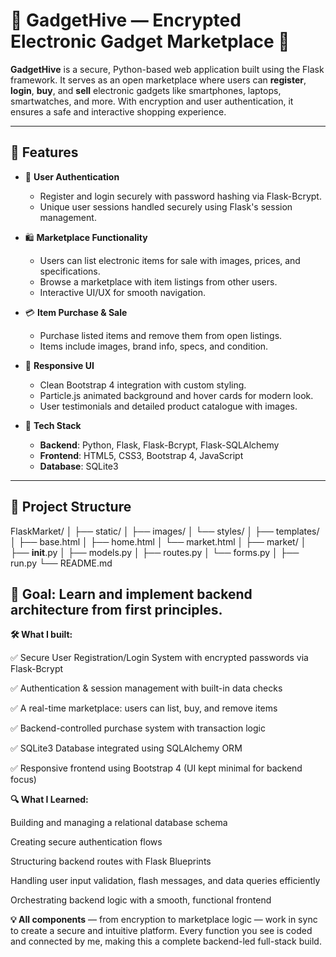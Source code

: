 # 📱 GadgetHive — Encrypted Electronic Gadget Marketplace 🛒

**GadgetHive** is a secure, Python-based web application built using the Flask framework. It serves as an open marketplace where users can **register**, **login**, **buy**, and **sell** electronic gadgets like smartphones, laptops, smartwatches, and more. With encryption and user authentication, it ensures a safe and interactive shopping experience.

---

## 🚀 Features

- 🔐 **User Authentication**
  - Register and login securely with password hashing via Flask-Bcrypt.
  - Unique user sessions handled securely using Flask's session management.

- 🛍️ **Marketplace Functionality**
  - Users can list electronic items for sale with images, prices, and specifications.
  - Browse a marketplace with item listings from other users.
  - Interactive UI/UX for smooth navigation.

- 💳 **Item Purchase & Sale**
  - Purchase listed items and remove them from open listings.
  - Items include images, brand info, specs, and condition.

- 🎨 **Responsive UI**
  - Clean Bootstrap 4 integration with custom styling.
  - Particle.js animated background and hover cards for modern look.
  - User testimonials and detailed product catalogue with images.

- 🧱 **Tech Stack**
  - **Backend**: Python, Flask, Flask-Bcrypt, Flask-SQLAlchemy
  - **Frontend**: HTML5, CSS3, Bootstrap 4, JavaScript
  - **Database**: SQLite3

---

## 📁 Project Structure

FlaskMarket/
│
├── static/
│   ├── images/
│   └── styles/
│
├── templates/
│   ├── base.html
│   ├── home.html
│   └── market.html
│
├── market/
│   ├── __init__.py
│   ├── models.py
│   ├── routes.py
│   └── forms.py
│
├── run.py
└── README.md

## 🎯 Goal: Learn and implement backend architecture from first principles.
**🛠️ What I built:**

✅ Secure User Registration/Login System with encrypted passwords via Flask-Bcrypt

✅ Authentication & session management with built-in data checks

✅ A real-time marketplace: users can list, buy, and remove items

✅ Backend-controlled purchase system with transaction logic

✅ SQLite3 Database integrated using SQLAlchemy ORM

✅ Responsive frontend using Bootstrap 4 (UI kept minimal for backend focus)

**🔍 What I Learned:**

Building and managing a relational database schema

Creating secure authentication flows

Structuring backend routes with Flask Blueprints

Handling user input validation, flash messages, and data queries efficiently

Orchestrating backend logic with a smooth, functional frontend

**💡 All components** — from encryption to marketplace logic — work in sync to create a secure and intuitive platform. Every function you see is coded and connected by me, making this a complete backend-led full-stack build.
